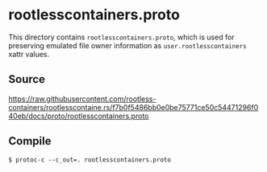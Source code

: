 # rootlesscontainers.proto

This directory contains `rootlesscontainers.proto`, which is used for preserving emulated file owner information as `user.rootlesscontainers` xattr values.

## Source

https://raw.githubusercontent.com/rootless-containers/rootlesscontaine.rs/f7b0f5486bb0e0be75771ce50c54471296f040eb/docs/proto/rootlesscontainers.proto

## Compile

```console
$ protoc-c --c_out=. rootlesscontainers.proto
```
